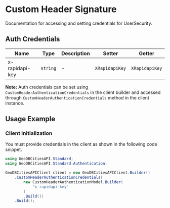 
# Custom Header Signature



Documentation for accessing and setting credentials for UserSecurity.

## Auth Credentials

| Name | Type | Description | Setter | Getter |
|  --- | --- | --- | --- | --- |
| x-rapidapi-key | `string` | - | `XRapidapiKey` | `XRapidapiKey` |



**Note:** Auth credentials can be set using `CustomHeaderAuthenticationCredentials` in the client builder and accessed through `CustomHeaderAuthenticationCredentials` method in the client instance.

## Usage Example

### Client Initialization

You must provide credentials in the client as shown in the following code snippet.

```csharp
using GeoDBCitiesAPI.Standard;
using GeoDBCitiesAPI.Standard.Authentication;

GeoDBCitiesAPIClient client = new GeoDBCitiesAPIClient.Builder()
    .CustomHeaderAuthenticationCredentials(
        new CustomHeaderAuthenticationModel.Builder(
            "x-rapidapi-key"
        )
        .Build())
    .Build();
```


